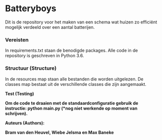 # Batteryboys
Dit is de repository voor het maken van een schema wat huizen zo efficiënt mogelijk verdeeld over een aantal batterijen.

### Vereisten
In requirements.txt staan de benodigde packages. Alle code in de repository is geschreven in Python 3.6.
  
### Structuur (Structure)
In de resources map staan alle bestanden die worden uitgelezen. De classes map bestaat uit de verschillende classes die zijn aangemaakt.
  
<b>
Test (Testing)
<b/>

Om de code te draaien met de standaardconfiguratie gebruik de instructie:
python main.py (*nog niet werkende op moment van schrijven).
   
<b>
Auteurs (Authors):
<b/>
  
  Bram van den Heuvel, Wiebe Jelsma en Max Baneke
